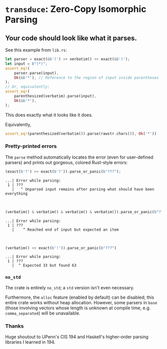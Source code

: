 # `transduce`: Zero-Copy Isomorphic Parsing
## Your code should look like what it parses.

See this example from `lib.rs`:
```rust
let parser = exact(&b'(') >> verbatim() << exact(&b')');
let input = b"(*)";
assert_eq!(
    parser.parse(input),
    Ok(&b'*'), // Reference to the region of input inside parentheses
);
// Or, equivalently:
assert_eq!(
    parenthesized(verbatim).parse(input),
    Ok(&b'*'),
);
```
This does exactly what it looks like it does.

Equivalently,
```rust
assert_eq!(parenthesized(verbatim()).parse(rawstr.chars()), Ok('*'))
```

### Pretty-printed errors
The `parse` method automatically locates the error (even for user-defined parsers) and prints out gorgeous, colored Rust-style errors:
```rust
(exact(b'?') >> exact(b'?')).parse_or_panic(b"???");
```
```
...| Error while parsing:
 1 | ???
   |   ^ Unparsed input remains after parsing what should have been everything
```
&nbsp;
```rust
(verbatim() & verbatim() & verbatim() & verbatim()).parse_or_panic(b"???");
```
```
...| Error while parsing:
 1 | ???
   |    ^ Reached end of input but expected an item
```
&nbsp;
```rust
(verbatim() << exact(b'!')).parse_or_panic(b"???")
```
```
...| Error while parsing:
 1 | ???
   |  ^ Expected 33 but found 63
```

### `no_std`

The crate is entirely `no_std`; a `std` version isn't even necessary.

Furthermore, the `alloc` feature (enabled by default) can be disabled; this entire crate works without heap allocation.
However, some parsers in `base` (those involving vectors whose length is unknown at compile time, e.g. `comma_separated`) will be unavailable.

### Thanks

Huge shoutout to UPenn's CIS 194 and Haskell's higher-order parsing libraries I learned in 194.
